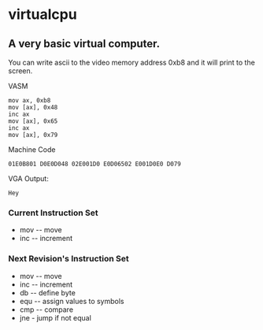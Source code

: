 # virtualcpu
## A very basic virtual computer.

You can write ascii to the video memory address 0xb8 and it will print to the screen.

VASM
```
mov ax, 0xb8
mov [ax], 0x48
inc ax
mov [ax], 0x65
inc ax
mov [ax], 0x79
```

Machine Code
```
01E0B801 D0E0D048 02E001D0 E0D06502 E001D0E0 D079
```

VGA Output:
```
Hey
```

### Current Instruction Set
+ mov -- move
+ inc -- increment

### Next Revision's Instruction Set
+ mov -- move
+ inc -- increment
+ db -- define byte
+ equ -- assign values to symbols
+ cmp -- compare
+ jne - jump if not equal

